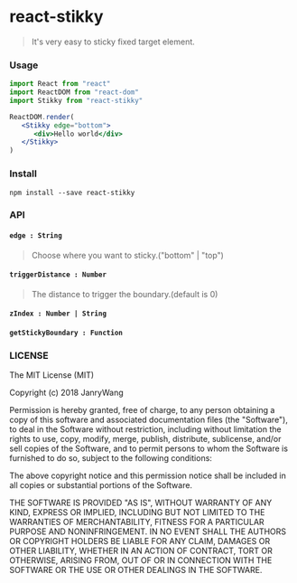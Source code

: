 # react-stikky

> It's very easy to sticky fixed target element.

### Usage

```jsx
import React from "react"
import ReactDOM from "react-dom"
import Stikky from "react-stikky"

ReactDOM.render(
   <Stikky edge="bottom">
      <div>Hello world</div>
   </Stikky>
)

```



### Install

```
npm install --save react-stikky
```

### API

#### `edge : String`

> Choose where you want to sticky.("bottom" | "top")

#### `triggerDistance : Number`

> The distance to trigger the boundary.(default is 0)

#### `zIndex : Number | String`

#### `getStickyBoundary : Function`



### LICENSE

The MIT License (MIT)

Copyright (c) 2018 JanryWang

Permission is hereby granted, free of charge, to any person obtaining a copy of this software and associated documentation files (the "Software"), to deal in the Software without restriction, including without limitation the rights to use, copy, modify, merge, publish, distribute, sublicense, and/or sell copies of the Software, and to permit persons to whom the Software is furnished to do so, subject to the following conditions:

The above copyright notice and this permission notice shall be included in all copies or substantial portions of the Software.

THE SOFTWARE IS PROVIDED "AS IS", WITHOUT WARRANTY OF ANY KIND, EXPRESS OR IMPLIED, INCLUDING BUT NOT LIMITED TO THE WARRANTIES OF MERCHANTABILITY, FITNESS FOR A PARTICULAR PURPOSE AND NONINFRINGEMENT. IN NO EVENT SHALL THE AUTHORS OR COPYRIGHT HOLDERS BE LIABLE FOR ANY CLAIM, DAMAGES OR OTHER LIABILITY, WHETHER IN AN ACTION OF CONTRACT, TORT OR OTHERWISE, ARISING FROM, OUT OF OR IN CONNECTION WITH THE SOFTWARE OR THE USE OR OTHER DEALINGS IN THE SOFTWARE.